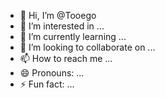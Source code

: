 - 👋 Hi, I’m @Tooego
- 👀 I’m interested in ...
- 🌱 I’m currently learning ...
- 💞️ I’m looking to collaborate on ...
- 📫 How to reach me ...
- 😄 Pronouns: ...
- ⚡ Fun fact: ...

<!---
Tooego/Tooego is a ✨ special ✨ repository because its `README.md` (this file) appears on your GitHub profile.
You can click the Preview link to take a look at your changes.
--->
